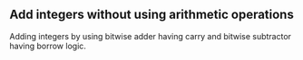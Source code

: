 ## Add integers without using arithmetic operations

Adding integers by using bitwise adder having carry and bitwise subtractor having borrow logic.